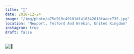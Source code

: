 ```yaml
---
title: "🥀"
date: 2018-12-24
image: "/img/photo/a75e919c49101df410342018faaec735.jpg"
location: "Newport, Telford And Wrekin, United Kingdom"
instagram: true
draft: false
---
```


![🥀](/img/photo/a75e919c49101df410342018faaec735.jpg)
